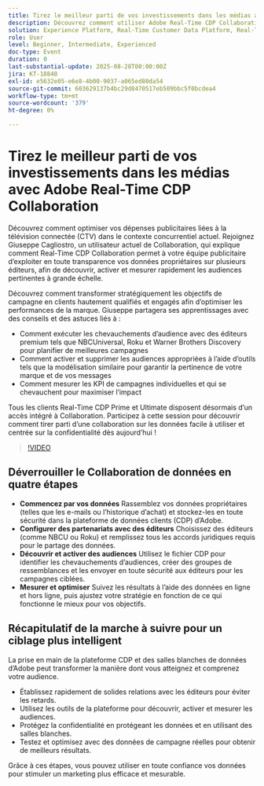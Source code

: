 ```yaml
---
title: Tirez le meilleur parti de vos investissements dans les médias avec Adobe Real-Time CDP Collaboration
description: Découvrez comment utiliser Adobe Real-Time CDP Collaboration pour activer, mesurer et optimiser les campagnes CTV avec des éditeurs premium et des données propriétaires.
solution: Experience Platform, Real-Time Customer Data Platform, Real-Time Customer Data Platform Collaboration
role: User
level: Beginner, Intermediate, Experienced
doc-type: Event
duration: 0
last-substantial-update: 2025-08-28T00:00:00Z
jira: KT-18848
exl-id: e5632e05-e6e8-4b00-9037-a065ed80da54
source-git-commit: 603629137b4bc29d8470517eb509bbc5f0bcdea4
workflow-type: tm+mt
source-wordcount: '379'
ht-degree: 0%

---
```


# Tirez le meilleur parti de vos investissements dans les médias avec Adobe Real-Time CDP Collaboration

Découvrez comment optimiser vos dépenses publicitaires liées à la télévision connectée (CTV) dans le contexte concurrentiel actuel. Rejoignez Giuseppe Cagliostro, un utilisateur actuel de Collaboration, qui explique comment Real-Time CDP Collaboration permet à votre équipe publicitaire d’exploiter en toute transparence vos données propriétaires sur plusieurs éditeurs, afin de découvrir, activer et mesurer rapidement les audiences pertinentes à grande échelle.

Découvrez comment transformer stratégiquement les objectifs de campagne en clients hautement qualifiés et engagés afin d’optimiser les performances de la marque. Giuseppe partagera ses apprentissages avec des conseils et des astuces liés à :

* Comment exécuter les chevauchements d’audience avec des éditeurs premium tels que NBCUniversal, Roku et Warner Brothers Discovery pour planifier de meilleures campagnes
* Comment activer et supprimer les audiences appropriées à l’aide d’outils tels que la modélisation similaire pour garantir la pertinence de votre marque et de vos messages
* Comment mesurer les KPI de campagnes individuelles et qui se chevauchent pour maximiser l’impact

Tous les clients Real-Time CDP Prime et Ultimate disposent désormais d’un accès intégré à Collaboration. Participez à cette session pour découvrir comment tirer parti d’une collaboration sur les données facile à utiliser et centrée sur la confidentialité dès aujourd’hui !

>[!VIDEO](https://video.tv.adobe.com/v/3471333/?learn=on&enablevpops&captions=fre_fr)

## Déverrouiller le Collaboration de données en quatre étapes

* **Commencez par vos données** Rassemblez vos données propriétaires (telles que les e-mails ou l’historique d’achat) et stockez-les en toute sécurité dans la plateforme de données clients (CDP) d’Adobe.
* **Configurer des partenariats avec des éditeurs** Choisissez des éditeurs (comme NBCU ou Roku) et remplissez tous les accords juridiques requis pour le partage des données.
* **Découvrir et activer des audiences** Utilisez le fichier CDP pour identifier les chevauchements d’audiences, créer des groupes de ressemblances et les envoyer en toute sécurité aux éditeurs pour les campagnes ciblées.
* **Mesurer et optimiser** Suivez les résultats à l’aide des données en ligne et hors ligne, puis ajustez votre stratégie en fonction de ce qui fonctionne le mieux pour vos objectifs.

## Récapitulatif de la marche à suivre pour un ciblage plus intelligent

La prise en main de la plateforme CDP et des salles blanches de données d’Adobe peut transformer la manière dont vous atteignez et comprenez votre audience.

* Établissez rapidement de solides relations avec les éditeurs pour éviter les retards.
* Utilisez les outils de la plateforme pour découvrir, activer et mesurer les audiences.
* Protégez la confidentialité en protégeant les données et en utilisant des salles blanches.
* Testez et optimisez avec des données de campagne réelles pour obtenir de meilleurs résultats.

Grâce à ces étapes, vous pouvez utiliser en toute confiance vos données pour stimuler un marketing plus efficace et mesurable.
